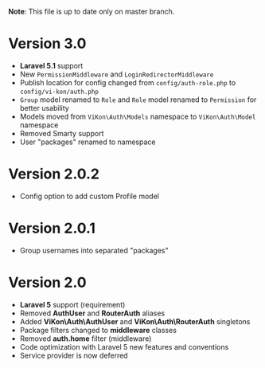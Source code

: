 **Note**: This file is up to date only on master branch.

# Version 3.0

- **Laravel 5.1** support
- New `PermissionMiddleware` and `LoginRedirectorMiddleware` 
- Publish location for config changed from `config/auth-role.php` to `config/vi-kon/auth.php`
- `Group` model renamed to `Role` and `Role` model renamed to `Permission` for better usability
- Models moved from `ViKon\Auth\Models` namespace to `ViKon\Auth\Model` namespace
- Removed Smarty support
- User "packages" renamed to namespace

# Version 2.0.2

- Config option to add custom Profile model

# Version 2.0.1

- Group usernames into separated "packages"

# Version 2.0

- **Laravel 5** support (requirement)
- Removed **AuthUser** and **RouterAuth** aliases
- Added **ViKon\Auth\AuthUser** and **ViKon\Auth\RouterAuth** singletons
- Package filters changed to **middleware** classes
- Removed **auth.home** filter (middleware)
- Code optimization with Laravel 5 new features and conventions
- Service provider is now deferred